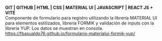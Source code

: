 **GIT | GITHUB | HTML | CSS | MATERIAL UI | JAVASCRIPT | REACT JS + VITE**  
Componente de formulario para registro utilizando la librería MATERIAL UI para elementos estilizados, librería FORMIK y validación de inputs con la librería YUP. Los datos se muestran en consola.  
https://fbasualdo76.github.io/formulario-materialui-formik-yup/
